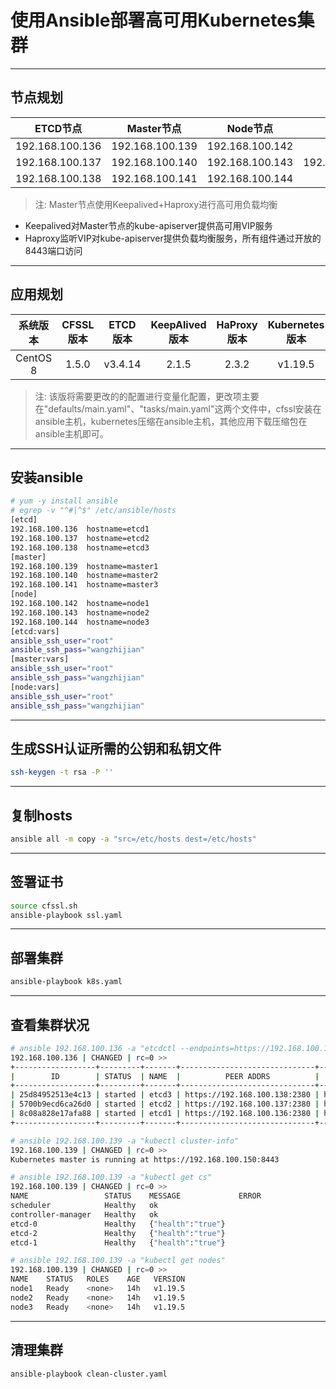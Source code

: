 # 使用Ansible部署高可用Kubernetes集群

---
节点规划
---

|    ETCD节点   |   Master节点   |   Node节点    |      VIP      |
|:-------------:|:-------------:|:-------------:|:-------------:|
|192.168.100.136|192.168.100.139|192.168.100.142|               |
|192.168.100.137|192.168.100.140|192.168.100.143|192.168.100.150|
|192.168.100.138|192.168.100.141|192.168.100.144|               |

> 注: Master节点使用Keepalived+Haproxy进行高可用负载均衡
+ Keepalived对Master节点的kube-apiserver提供高可用VIP服务
+ Haproxy监听VIP对kube-apiserver提供负载均衡服务，所有组件通过开放的8443端口访问

---
应用规划
---

|系统版本 |CFSSL版本 |ETCD版本|KeepAlived版本|HaProxy版本 |Kubernetes版本|Containerd版本|Crictl版本|
|:------:|:--------:|:------:|:-----------:|:---------:|:------------:|:------------:|:--------:|
|CentOS 8|  1.5.0   |v3.4.14 |   2.1.5     |   2.3.2   |    v1.19.5   |     1.4.3    |  v1.19.0 |

> 注: 该版将需要更改的的配置进行变量化配置，更改项主要在"defaults/main.yaml"、"tasks/main.yaml"这两个文件中，cfssl安装在ansible主机，kubernetes压缩在ansible主机，其他应用下载压缩包在ansible主机即可。

---
安装ansible
---

```bash
# yum -y install ansible
# egrep -v "^#|^$" /etc/ansible/hosts
[etcd]
192.168.100.136  hostname=etcd1
192.168.100.137  hostname=etcd2
192.168.100.138  hostname=etcd3
[master]
192.168.100.139  hostname=master1
192.168.100.140  hostname=master2
192.168.100.141  hostname=master3
[node]
192.168.100.142  hostname=node1
192.168.100.143  hostname=node2
192.168.100.144  hostname=node3
[etcd:vars] 
ansible_ssh_user="root" 
ansible_ssh_pass="wangzhijian"
[master:vars] 
ansible_ssh_user="root" 
ansible_ssh_pass="wangzhijian"
[node:vars] 
ansible_ssh_user="root" 
ansible_ssh_pass="wangzhijian"
```

---
生成SSH认证所需的公钥和私钥文件
---

```bash
ssh-keygen -t rsa -P ''
```

---
复制hosts
---

```bash
ansible all -m copy -a "src=/etc/hosts dest=/etc/hosts"
```

---
签署证书
---

```bash
source cfssl.sh
ansible-playbook ssl.yaml
```

---
部署集群
---

```bash
ansible-playbook k8s.yaml
```

---
查看集群状况
---

```bash
# ansible 192.168.100.136 -a "etcdctl --endpoints=https://192.168.100.136:2379 --cacert=/etc/ssl/etcd/ca.pem --key=/etc/ssl/etcd/etcd-key.pem --cert=/etc/ssl/etcd/etcd.pem -w=table member list"
192.168.100.136 | CHANGED | rc=0 >>
+------------------+---------+-------+------------------------------+------------------------------+------------+
|        ID        | STATUS  | NAME  |          PEER ADDRS          |         CLIENT ADDRS         | IS LEARNER |
+------------------+---------+-------+------------------------------+------------------------------+------------+
| 25d84952513e4c13 | started | etcd3 | https://192.168.100.138:2380 | https://192.168.100.138:2379 |      false |
| 5700b9ecd6ca26d0 | started | etcd2 | https://192.168.100.137:2380 | https://192.168.100.137:2379 |      false |
| 8c08a828e17afa88 | started | etcd1 | https://192.168.100.136:2380 | https://192.168.100.136:2379 |      false |
+------------------+---------+-------+------------------------------+------------------------------+------------+

# ansible 192.168.100.139 -a "kubectl cluster-info"
192.168.100.139 | CHANGED | rc=0 >>
Kubernetes master is running at https://192.168.100.150:8443

# ansible 192.168.100.139 -a "kubectl get cs"
192.168.100.139 | CHANGED | rc=0 >>
NAME                 STATUS    MESSAGE             ERROR
scheduler            Healthy   ok                  
controller-manager   Healthy   ok                  
etcd-0               Healthy   {"health":"true"}   
etcd-2               Healthy   {"health":"true"}   
etcd-1               Healthy   {"health":"true"}   

# ansible 192.168.100.139 -a "kubectl get nodes"
192.168.100.139 | CHANGED | rc=0 >>
NAME    STATUS   ROLES    AGE   VERSION
node1   Ready    <none>   14h   v1.19.5
node2   Ready    <none>   14h   v1.19.5
node3   Ready    <none>   14h   v1.19.5
```

---
清理集群
---

```bash
ansible-playbook clean-cluster.yaml
```
